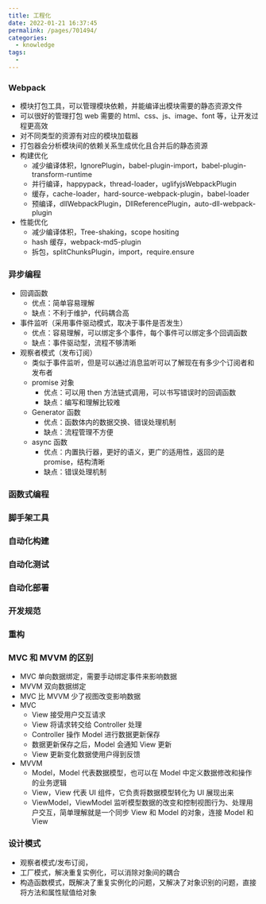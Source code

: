 ```yaml
---
title: 工程化
date: 2022-01-21 16:37:45
permalink: /pages/701494/
categories:
  - knowledge
tags:
  -
---
```


### Webpack

- 模块打包工具，可以管理模块依赖，并能编译出模块需要的静态资源文件
- 可以很好的管理打包 web 需要的 html、css、js、image、font 等，让开发过程更高效
- 对不同类型的资源有对应的模块加载器
- 打包器会分析模块间的依赖关系生成优化且合并后的静态资源
- 构建优化
  - 减少编译体积，IgnorePlugin，babel-plugin-import，babel-plugin-transform-runtime
  - 并行编译，happypack，thread-loader，uglifyjsWebpackPlugin
  - 缓存，cache-loader，hard-source-webpack-plugin，babel-loader
  - 预编译，dllWebpackPlugin，DllReferencePlugin，auto-dll-webpack-plugin
- 性能优化
  - 减少编译体积，Tree-shaking，scope hositing
  - hash 缓存，webpack-md5-plugin
  - 拆包，splitChunksPlugin，import，require.ensure

### 异步编程

- 回调函数
  - 优点：简单容易理解
  - 缺点：不利于维护，代码耦合高
- 事件监听（采用事件驱动模式，取决于事件是否发生）
  - 优点：容易理解，可以绑定多个事件，每个事件可以绑定多个回调函数
  - 缺点：事件驱动型，流程不够清晰
- 观察者模式（发布订阅）
  - 类似于事件监听，但是可以通过消息监听可以了解现在有多少个订阅者和发布者
  - promise 对象
    - 优点：可以用 then 方法链式调用，可以书写错误时的回调函数
    - 缺点：编写和理解比较难
  - Generator 函数
    - 优点：函数体内的数据交换、错误处理机制
    - 缺点：流程管理不方便
  - async 函数
    - 优点：内置执行器，更好的语义，更广的适用性，返回的是 promise，结构清晰
    - 缺点：错误处理机制

### 函数式编程

### 脚手架工具

### 自动化构建

### 自动化测试

### 自动化部署

### 开发规范

### 重构

### MVC 和 MVVM 的区别

- MVC 单向数据绑定，需要手动绑定事件来影响数据
- MVVM 双向数据绑定
- MVC 比 MVVM 少了视图改变影响数据
- MVC
  - View 接受用户交互请求
  - View 将请求转交给 Controller 处理
  - Controller 操作 Model 进行数据更新保存
  - 数据更新保存之后，Model 会通知 View 更新
  - View 更新变化数据使用户得到反馈
- MVVM
  - Model，Model 代表数据模型，也可以在 Model 中定义数据修改和操作的业务逻辑
  - View，View 代表 UI 组件，它负责将数据模型转化为 UI 展现出来
  - ViewModel，ViewModel 监听模型数据的改变和控制视图行为、处理用户交互，简单理解就是一个同步 View 和 Model 的对象，连接 Model 和 View

### 设计模式

- 观察者模式/发布订阅，
- 工厂模式，解决重复实例化，可以消除对象间的耦合
- 构造函数模式，既解决了重复实例化的问题，又解决了对象识别的问题，直接将方法和属性赋值给对象
